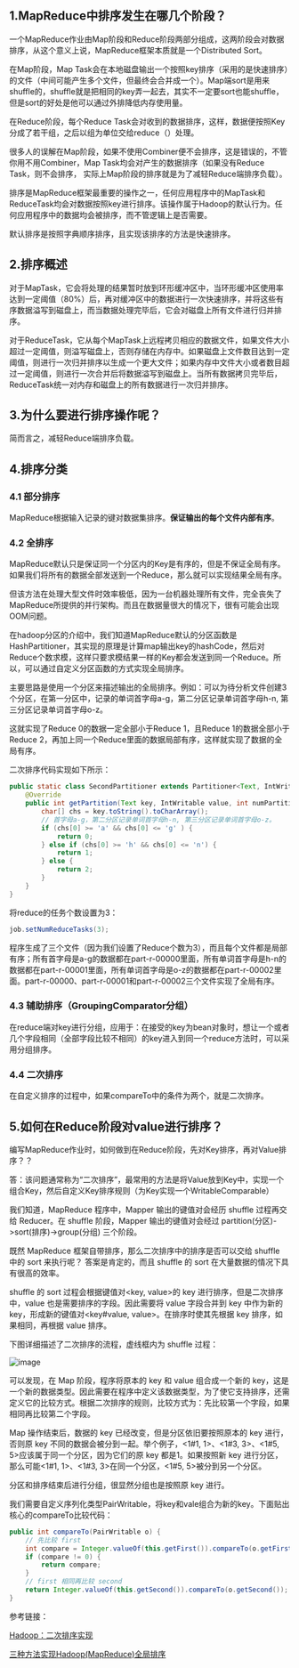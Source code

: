 ## 1.MapReduce中排序发生在哪几个阶段？

一个MapReduce作业由Map阶段和Reduce阶段两部分组成，这两阶段会对数据排序，从这个意义上说，MapReduce框架本质就是一个Distributed Sort。

在Map阶段，Map Task会在本地磁盘输出一个按照key排序（采用的是快速排序）的文件（中间可能产生多个文件，但最终会合并成一个）。Map端sort是用来shuffle的，shuffle就是把相同的key弄一起去，其实不一定要sort也能shuffle，但是sort的好处是他可以通过外排降低内存使用量。

在Reduce阶段，每个Reduce Task会对收到的数据排序，这样，数据便按照Key分成了若干组，之后以组为单位交给reduce（）处理。

很多人的误解在Map阶段，如果不使用Combiner便不会排序，这是错误的，不管你用不用Combiner，Map Task均会对产生的数据排序（如果没有Reduce Task，则不会排序， 实际上Map阶段的排序就是为了减轻Reduce端排序负载）。

排序是MapReduce框架最重要的操作之一，任何应用程序中的MapTask和ReduceTask均会对数据按照key进行排序。该操作属于Hadoop的默认行为。任何应用程序中的数据均会被排序，而不管逻辑上是否需要。

默认排序是按照字典顺序排序，且实现该排序的方法是快速排序。

## 2.排序概述

对于MapTask，它会将处理的结果暂时放到环形缓冲区中，当环形缓冲区使用率达到一定阈值（80%）后，再对缓冲区中的数据进行一次快速排序，并将这些有序数据溢写到磁盘上，而当数据处理完毕后，它会对磁盘上所有文件进行归并排序。

对于ReduceTask，它从每个MapTask上远程拷贝相应的数据文件，如果文件大小超过一定阈值，则溢写磁盘上，否则存储在内存中。如果磁盘上文件数目达到一定阈值，则进行一次归并排序以生成一个更大文件；如果内存中文件大小或者数目超过一定阈值，则进行一次合并后将数据溢写到磁盘上。当所有数据拷贝完毕后，ReduceTask统一对内存和磁盘上的所有数据进行一次归并排序。

## 3.为什么要进行排序操作呢？

简而言之，减轻Reduce端排序负载。


## 4.排序分类

### 4.1 部分排序

MapReduce根据输入记录的键对数据集排序。**保证输出的每个文件内部有序**。

### 4.2 全排序

MapReduce默认只是保证同一个分区内的Key是有序的，但是不保证全局有序。如果我们将所有的数据全部发送到一个Reduce，那么就可以实现结果全局有序。

但该方法在处理大型文件时效率极低，因为一台机器处理所有文件，完全丧失了MapReduce所提供的并行架构。而且在数据量很大的情况下，很有可能会出现OOM问题。

在hadoop分区的介绍中，我们知道MapReduce默认的分区函数是HashPartitioner，其实现的原理是计算map输出key的hashCode，然后对Reduce个数求模，这样只要求模结果一样的Key都会发送到同一个Reduce。所以，可以通过自定义分区函数的方式实现全局排序。

主要思路是使用一个分区来描述输出的全局排序。例如：可以为待分析文件创建3个分区，在第一分区中，记录的单词首字母a-g，第二分区记录单词首字母h-n, 第三分区记录单词首字母o-z。

这就实现了Reduce 0的数据一定全部小于Reduce 1，且Reduce 1的数据全部小于Reduce 2，再加上同一个Reduce里面的数据局部有序，这样就实现了数据的全局有序。

二次排序代码实现如下所示：
```java
public static class SecondPartitioner extends Partitioner<Text, IntWritable> {
    @Override
    public int getPartition(Text key, IntWritable value, int numPartitions) {
        char[] chs = key.toString().toCharArray();
        // 首字母a-g，第二分区记录单词首字母h-n, 第三分区记录单词首字母o-z。
        if (chs[0] >= 'a' && chs[0] <= 'g' ) {
            return 0;
        } else if (chs[0] >= 'h' && chs[0] <= 'n') {
            return 1;
        } else {
            return 2;
        }
    }
}
```

将reduce的任务个数设置为3：
```java
job.setNumReduceTasks(3);
```
程序生成了三个文件（因为我们设置了Reduce个数为3），而且每个文件都是局部有序；所有首字母是a-g的数据都在part-r-00000里面，所有单词首字母是h-n的数据都在part-r-00001里面，所有单词首字母是o-z的数据都在part-r-00002里面。part-r-00000、part-r-00001和part-r-00002三个文件实现了全局有序。

### 4.3 辅助排序（GroupingComparator分组）

在reduce端对key进行分组，应用于：在接受的key为bean对象时，想让一个或者几个字段相同（全部字段比较不相同）的key进入到同一个reduce方法时，可以采用分组排序。


### 4.4 二次排序

在自定义排序的过程中，如果compareTo中的条件为两个，就是二次排序。

## 5.如何在Reduce阶段对value进行排序？ 

编写MapReduce作业时，如何做到在Reduce阶段，先对Key排序，再对Value排序？？

答：该问题通常称为“二次排序”，最常用的方法是将Value放到Key中，实现一个组合Key，然后自定义Key排序规则（为Key实现一个WritableComparable）


我们知道，MapReduce 程序中，Mapper 输出的键值对会经历 shuffle 过程再交给 Reducer。在 shuffle 阶段，Mapper 输出的键值对会经过 partition(分区)->sort(排序)->group(分组) 三个阶段。

既然 MapReduce 框架自带排序，那么二次排序中的排序是否可以交给 shuffle 中的 sort 来执行呢？
答案是肯定的，而且 shuffle 的 sort 在大量数据的情况下具有很高的效率。

shuffle 的 sort 过程会根据键值对<key, value>的 key 进行排序，但是二次排序中，value 也是需要排序的字段。因此需要将 value 字段合并到 key 中作为新的 key，形成新的键值对<key#value, value>。在排序时使其先根据 key 排序，如果相同，再根据 value 排序。

下图详细描述了二次排序的流程，虚线框内为 shuffle 过程：

![image](https://user-images.githubusercontent.com/30204737/120892535-6a170700-c641-11eb-8963-316caf8aefc6.png)

可以发现，在 Map 阶段，程序将原本的 key 和 value 组合成一个新的 key，这是一个新的数据类型。因此需要在程序中定义该数据类型，为了使它支持排序，还需定义它的比较方式。根据二次排序的规则，比较方式为：先比较第一个字段，如果相同再比较第二个字段。

Map 操作结束后，数据的 key 已经改变，但是分区依旧要按照原本的 key 进行，否则原 key 不同的数据会被分到一起。举个例子，<1#1, 1>、<1#3, 3>、<1#5, 5>应该属于同一个分区，因为它们的原 key 都是1。如果按照新 key 进行分区，那么可能<1#1, 1>、<1#3, 3>在同一个分区，<1#5, 5>被分到另一个分区。

分区和排序结束后进行分组，很显然分组也是按照原 key 进行。

我们需要自定义序列化类型PairWritable，将key和vale组合为新的key。下面贴出核心的compareTo比较代码：
```java
public int compareTo(PairWritable o) {
    // 先比较 first
    int compare = Integer.valueOf(this.getFirst()).compareTo(o.getFirst());
    if (compare != 0) {
        return compare;
    }
    // first 相同再比较 second
    return Integer.valueOf(this.getSecond()).compareTo(o.getSecond());
}
```

参考链接：

[Hadoop：二次排序实现](https://www.jianshu.com/p/bab62802d109)

[三种方法实现Hadoop(MapReduce)全局排序](https://cloud.tencent.com/developer/article/1199755)
